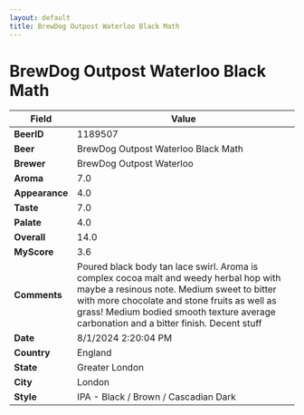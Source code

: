 ```yaml
---
layout: default
title: BrewDog Outpost Waterloo Black Math
---
```


# BrewDog Outpost Waterloo Black Math

| Field         | Value     |
|---------------|-----------|
| **BeerID** | 1189507 |
| **Beer** | BrewDog Outpost Waterloo Black Math |
| **Brewer** | BrewDog Outpost Waterloo |
| **Aroma** | 7.0 |
| **Appearance** | 4.0 |
| **Taste** | 7.0 |
| **Palate** | 4.0 |
| **Overall** | 14.0 |
| **MyScore** | 3.6 |
| **Comments** | Poured black body tan lace swirl. Aroma is complex cocoa malt and weedy herbal hop with maybe a resinous note. Medium sweet to bitter with more chocolate and stone fruits as well as grass! Medium bodied smooth texture average carbonation and a bitter finish.  Decent stuff  |
| **Date** | 8/1/2024 2:20:04 PM |
| **Country** | England |
| **State** | Greater London |
| **City** | London |
| **Style** | IPA - Black / Brown / Cascadian Dark |
